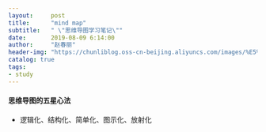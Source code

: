 ```yaml
---
layout:     post
title:      "mind map"
subtitle:   " \"思维导图学习笔记\""
date:       2019-08-09 6:14:00
author:     "赵春丽"
header-img: "https://chunliblog.oss-cn-beijing.aliyuncs.com/images/%E5%9F%8E%E5%A0%A1.png"
catalog: true
tags:
- study
---
```


#### 思维导图的五星心法

   * 逻辑化、结构化、简单化、图示化、放射化
